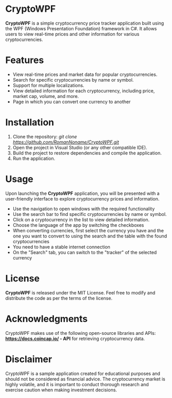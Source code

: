 # CryptoWPF
**CryptoWPF** is a simple cryptocurrency price tracker application built using the WPF (Windows Presentation Foundation) framework in C#. It allows users to view real-time prices and other information for various cryptocurrencies.

# Features
* View real-time prices and market data for popular cryptocurrencies.
* Search for specific cryptocurrencies by name or symbol.
* Support for multiple localizations.
* View detailed information for each cryptocurrency, including price, market cap, volume, and more.
* Page in which you can convert one currency to another

# Installation
1. Clone the repository:
*git clone https://github.com/RomanNoname/CryptoWPF.git*
2. Open the project in Visual Studio (or any other compatible IDE).
3. Build the project to restore dependencies and compile the application.
4. Run the application.

# Usage
Upon launching the **CryptoWPF** application, you will be presented with a user-friendly interface to explore cryptocurrency prices and information.

* Use the navigation to open windows with the required functionality
* Use the search bar to find specific cryptocurrencies by name or symbol.
* Click on a cryptocurrency in the list to view detailed information.
* Choose the language of the app by switching the checkboxes
* When converting currencies, first select the currency you have and the one you want to convert to using the search and the table with the found cryptocurrencies
* You need to have a stable internet connection
* On the "Search" tab, you can switch to the "tracker" of the selected currency





# License
**CryptoWPF** is released under the MIT License. Feel free to modify and distribute the code as per the terms of the license.

# Acknowledgments
CryptoWPF makes use of the following open-source libraries and APIs:
**https://docs.coincap.io/ - API** for retrieving cryptocurrency data.

# Disclaimer
CryptoWPF is a sample application created for educational purposes and should not be considered as financial advice. The cryptocurrency market is highly volatile, and it is important to conduct thorough research and exercise caution when making investment decisions.